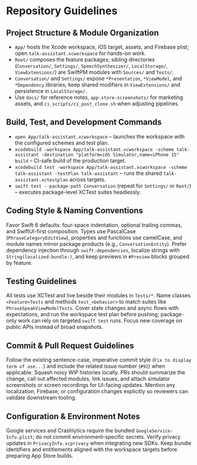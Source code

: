 # Repository Guidelines

## Project Structure & Module Organization
- `App/` hosts the Xcode workspace, iOS target, assets, and Firebase plist; open `talk-assistant.xcworkspace` for hands-on work.
- `Root/` composes the feature packages; sibling directories (`Conversation/`, `Settings/`, `SpeechSynthesizer/`, `LocalStorage/`, `ViewExtensions/`) are SwiftPM modules with `Sources/` and `Tests/`.
- `Conversation/` and `Settings/` expose `*Presentation`, `*ViewModel`, and `*Dependency` libraries; keep shared modifiers in `ViewExtensions/` and persistence in `LocalStorage/`.
- Use `docs/` for reference notes, `app-store-screenshots/` for marketing assets, and `ci_scripts/ci_post_clone.sh` when adjusting pipelines.

## Build, Test, and Development Commands
- `open App/talk-assistant.xcworkspace` – launches the workspace with the configured schemes and test plan.
- `xcodebuild -workspace App/talk-assistant.xcworkspace -scheme talk-assistant -destination "platform=iOS Simulator,name=iPhone 15" build` – CI-safe build of the production target.
- `xcodebuild test -workspace App/talk-assistant.xcworkspace -scheme talk-assistant -testPlan talk-assistant` – runs the shared `talk-assistant.xctestplan` across targets.
- `swift test --package-path Conversation` (repeat for `Settings/` or `Root/`) – executes package-level XCTest suites headlessly.

## Coding Style & Naming Conventions
Favor Swift 6 defaults: four-space indentation, optional trailing commas, and SwiftUI-first composition. Types use PascalCase (`PhraseCategoryEditView`), properties and functions use camelCase, and module names mirror package products (e.g., `ConversationEntity`). Prefer dependency injection through `swift-dependencies`, localize strings with `String(localized:bundle:)`, and keep previews in `#Preview` blocks grouped by feature.

## Testing Guidelines
All tests use XCTest and live beside their modules in `Tests/*`. Name classes `<Feature>Tests` and methods `test_<behavior>` to match suites like `PhraseSpeakViewModelTests`. Cover state changes and async flows with expectations, and run the workspace test plan before pushing; package-only work can rely on targeted `swift test` runs. Focus new coverage on public APIs instead of broad snapshots.

## Commit & Pull Request Guidelines
Follow the existing sentence-case, imperative commit style (`Fix to display term of use...`) and include the related issue number (`#92`) when applicable. Squash noisy WIP histories locally. PRs should summarize the change, call out affected modules, link issues, and attach simulator screenshots or screen recordings for UI-facing updates. Mention any localization, Firebase, or configuration changes explicitly so reviewers can validate downstream tooling.

## Configuration & Environment Notes
Google services and Crashlytics require the bundled `GoogleService-Info.plist`; do not commit environment-specific secrets. Verify privacy updates in `PrivacyInfo.xcprivacy` when integrating new SDKs. Keep bundle identifiers and entitlements aligned with the workspace targets before preparing App Store builds.
